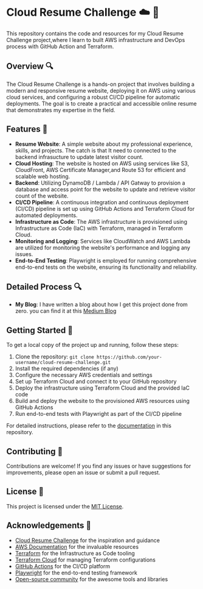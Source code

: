 # Cloud Resume Challenge ☁️ 🚀

This repository contains the code and resources for my Cloud Resume Challenge project,where I learn to built AWS infrastructure and DevOps process with GitHub Action and Terraform.

## Overview 🔍

The Cloud Resume Challenge is a hands-on project that involves building a modern and responsive resume website, deploying it on AWS using various cloud services, and configuring a robust CI/CD pipeline for automatic deployments. The goal is to create a practical and accessible online resume that demonstrates my expertise in the field.

## Features 🌟

- **Resume Website**: A simple website about my professional experience, skills, and projects. The catch is that It need to connected to the backend infrasucture to update latest visitor count. 
- **Cloud Hosting**: The website is hosted on AWS using services like S3, CloudFront, AWS Certificate Manager,and Route 53 for efficient and scalable web hosting.
- **Backend**: Utilizing DynamoDB / Lambda / API Gatway to provision a database and access point for the website to update and retrieve visitor count of the website.
- **CI/CD Pipeline**: A continuous integration and continuous deployment (CI/CD) pipeline is set up using GitHub Actions and Terraform Cloud for automated deployments.
- **Infrastructure as Code**: The AWS infrastructure is provisioned using Infrastructure as Code (IaC) with Terraform, managed in Terraform Cloud.
- **Monitoring and Logging**: Services like CloudWatch and AWS Lambda are utilized for monitoring the website's performance and logging any issues.
- **End-to-End Testing**: Playwright is employed for running comprehensive end-to-end tests on the website, ensuring its functionality and reliability.

## Detailed Process 🔍
- **My Blog**: I have written a blog about how I get this project done from zero. you can find it at this [Medium Blog](https://medium.com/@nakrattanopastkul/how-to-teach-yourself-aws-4e331f318f10)


## Getting Started 🚀

To get a local copy of the project up and running, follow these steps:

1. Clone the repository: `git clone https://github.com/your-username/cloud-resume-challenge.git`
2. Install the required dependencies (if any)
3. Configure the necessary AWS credentials and settings
4. Set up Terraform Cloud and connect it to your GitHub repository
5. Deploy the infrastructure using Terraform Cloud and the provided IaC code
6. Build and deploy the website to the provisioned AWS resources using GitHub Actions
7. Run end-to-end tests with Playwright as part of the CI/CD pipeline

For detailed instructions, please refer to the [documentation](link-to-documentation) in this repository.

## Contributing 🤝

Contributions are welcome! If you find any issues or have suggestions for improvements, please open an issue or submit a pull request.

## License 📄

This project is licensed under the [MIT License](LICENSE).

## Acknowledgements 🙏

- [Cloud Resume Challenge](https://cloudresumechallenge.dev/) for the inspiration and guidance
- [AWS Documentation](https://aws.amazon.com/documentation/) for the invaluable resources
- [Terraform](https://www.terraform.io/) for the Infrastructure as Code tooling
- [Terraform Cloud](https://app.terraform.io/) for managing Terraform configurations
- [GitHub Actions](https://github.com/features/actions) for the CI/CD platform
- [Playwright](https://playwright.dev/) for the end-to-end testing framework
- [Open-source community](https://github.com/explore) for the awesome tools and libraries